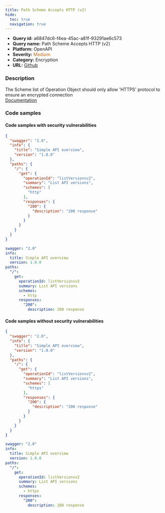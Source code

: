```yaml
---
title: Path Scheme Accepts HTTP (v2)
hide:
  toc: true
  navigation: true
---
```


<style>
  .highlight .hll {
    background-color: #ff171742;
  }
  .md-content {
    max-width: 1100px;
    margin: 0 auto;
  }
</style>

-   **Query id:** a6847dc6-f4ea-45ac-a81f-93291ae6c573
-   **Query name:** Path Scheme Accepts HTTP (v2)
-   **Platform:** OpenAPI
-   **Severity:** <span style="color:#C60">Medium</span>
-   **Category:** Encryption
-   **URL:** [Github](https://github.com/Checkmarx/kics/tree/master/assets/queries/openAPI/2.0/path_scheme_accepts_http)

### Description
The Scheme list of Operation Object should only allow 'HTTPS' protocol to ensure an encrypted connection<br>
[Documentation](https://swagger.io/specification/v2/#operationObject)

### Code samples
#### Code samples with security vulnerabilities
```json title="Postitive test num. 1 - json file" hl_lines="13"
{
  "swagger": "2.0",
  "info": {
    "title": "Simple API overview",
    "version": "1.0.0"
  },
  "paths": {
    "/": {
      "get": {
        "operationId": "listVersionsv2",
        "summary": "List API versions",
        "schemes": [
          "http"
        ],
        "responses": {
          "200": {
            "description": "200 response"
          }
        }
      }
    }
  }
}

```
```yaml title="Postitive test num. 2 - yaml file" hl_lines="11"
swagger: "2.0"
info:
  title: Simple API overview
  version: 1.0.0
paths:
  "/":
    get:
      operationId: listVersionsv2
      summary: List API versions
      schemes:
        - http
      responses:
        "200":
          description: 200 response

```


#### Code samples without security vulnerabilities
```json title="Negative test num. 1 - json file"
{
  "swagger": "2.0",
  "info": {
    "title": "Simple API overview",
    "version": "1.0.0"
  },
  "paths": {
    "/": {
      "get": {
        "operationId": "listVersionsv2",
        "summary": "List API versions",
        "schemes": [
          "https"
        ],
        "responses": {
          "200": {
            "description": "200 response"
          }
        }
      }
    }
  }
}

```
```yaml title="Negative test num. 2 - yaml file"
swagger: "2.0"
info:
  title: Simple API overview
  version: 1.0.0
paths:
  "/":
    get:
      operationId: listVersionsv2
      summary: List API versions
      schemes:
        - https
      responses:
        "200":
          description: 200 response

```

